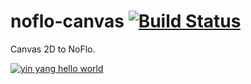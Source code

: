# noflo-canvas [![Build Status](https://secure.travis-ci.org/noflo/noflo-canvas.png?branch=master)](http://travis-ci.org/noflo/noflo-canvas)

Canvas 2D to NoFlo. 

[![yin yang hello world](https://cloud.githubusercontent.com/assets/395307/2731522/3d21a9be-c62e-11e3-9eaa-0ad98b9cc93f.png)](https://github.com/noflo/noflo-canvas/issues/3#issue-31725306)
